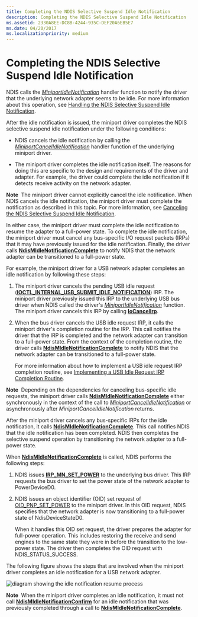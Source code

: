 ```yaml
---
title: Completing the NDIS Selective Suspend Idle Notification
description: Completing the NDIS Selective Suspend Idle Notification
ms.assetid: 2330A8EE-DC8B-4244-935C-DEF20A6EB5E7
ms.date: 04/20/2017
ms.localizationpriority: medium
---
```


# Completing the NDIS Selective Suspend Idle Notification


NDIS calls the [*MiniportIdleNotification*](https://docs.microsoft.com/windows-hardware/drivers/ddi/ndis/nc-ndis-miniport_idle_notification) handler function to notify the driver that the underlying network adapter seems to be idle. For more information about this operation, see [Handling the NDIS Selective Suspend Idle Notification](handling-the-ndis-selective-suspend-idle-notification.md).

After the idle notification is issued, the miniport driver completes the NDIS selective suspend idle notification under the following conditions:

-   NDIS cancels the idle notification by calling the [*MiniportCancelIdleNotification*](https://docs.microsoft.com/windows-hardware/drivers/ddi/ndis/nc-ndis-miniport_cancel_idle_notification) handler function of the underlying miniport driver.

-   The miniport driver completes the idle notification itself. The reasons for doing this are specific to the design and requirements of the driver and adapter. For example, the driver could complete the idle notification if it detects receive activity on the network adapter.

**Note**  The miniport driver cannot explicitly cancel the idle notification. When NDIS cancels the idle notification, the miniport driver must complete the notification as described in this topic. For more information, see [Canceling the NDIS Selective Suspend Idle Notification](canceling-the-ndis-selective-suspend-idle-notification.md).

 

In either case, the miniport driver must complete the idle notification to resume the adapter to a full-power state. To complete the idle notification, the miniport driver must cancel any bus-specific I/O request packets (IRPs) that it may have previously issued for the idle notification. Finally, the driver calls [**NdisMIdleNotificationComplete**](https://docs.microsoft.com/windows-hardware/drivers/ddi/ndis/nf-ndis-ndismidlenotificationcomplete) to notify NDIS that the network adapter can be transitioned to a full-power state.

For example, the miniport driver for a USB network adapter completes an idle notification by following these steps:

1.  The miniport driver cancels the pending USB idle request ([**IOCTL\_INTERNAL\_USB\_SUBMIT\_IDLE\_NOTIFICATION**](https://docs.microsoft.com/windows-hardware/drivers/ddi/usbioctl/ni-usbioctl-ioctl_internal_usb_submit_idle_notification)) IRP. The miniport driver previously issued this IRP to the underlying USB bus driver when NDIS called the driver's [*MiniportIdleNotification*](https://docs.microsoft.com/windows-hardware/drivers/ddi/ndis/nc-ndis-miniport_idle_notification) function. The miniport driver cancels this IRP by calling [**IoCancelIrp**](https://docs.microsoft.com/windows-hardware/drivers/ddi/wdm/nf-wdm-iocancelirp).

2.  When the bus driver cancels the USB idle request IRP, it calls the miniport driver's completion routine for the IRP. This call notifies the driver that the IRP is completed and the network adapter can transition to a full-power state. From the context of the completion routine, the driver calls [**NdisMIdleNotificationComplete**](https://docs.microsoft.com/windows-hardware/drivers/ddi/ndis/nf-ndis-ndismidlenotificationcomplete) to notify NDIS that the network adapter can be transitioned to a full-power state.

    For more information about how to implement a USB idle request IRP completion routine, see [Implementing a USB Idle Request IRP Completion Routine](implementing-a-usb-idle-request-irp-completion-routine.md).

**Note**  Depending on the dependencies for canceling bus-specific idle requests, the miniport driver calls [**NdisMIdleNotificationComplete**](https://docs.microsoft.com/windows-hardware/drivers/ddi/ndis/nf-ndis-ndismidlenotificationcomplete) either synchronously in the context of the call to [*MiniportCancelIdleNotification*](https://docs.microsoft.com/windows-hardware/drivers/ddi/ndis/nc-ndis-miniport_cancel_idle_notification) or asynchronously after *MiniportCancelIdleNotification* returns.

 

After the miniport driver cancels any bus-specific IRPs for the idle notification, it calls [**NdisMIdleNotificationComplete**](https://docs.microsoft.com/windows-hardware/drivers/ddi/ndis/nf-ndis-ndismidlenotificationcomplete). This call notifies NDIS that the idle notification has been completed. NDIS then completes the selective suspend operation by transitioning the network adapter to a full-power state.

When [**NdisMIdleNotificationComplete**](https://docs.microsoft.com/windows-hardware/drivers/ddi/ndis/nf-ndis-ndismidlenotificationcomplete) is called, NDIS performs the following steps:

1.  NDIS issues [**IRP\_MN\_SET\_POWER**](https://docs.microsoft.com/windows-hardware/drivers/kernel/irp-mn-set-power) to the underlying bus driver. This IRP requests the bus driver to set the power state of the network adapter to PowerDeviceD0.

2.  NDIS issues an object identifier (OID) set request of [OID\_PNP\_SET\_POWER](https://docs.microsoft.com/windows-hardware/drivers/network/oid-pnp-set-power) to the miniport driver. In this OID request, NDIS specifies that the network adapter is now transitioning to a full-power state of NdisDeviceStateD0.

    When it handles this OID set request, the driver prepares the adapter for full-power operation. This includes restoring the receive and send engines to the same state they were in before the transition to the low-power state. The driver then completes the OID request with NDIS\_STATUS\_SUCCESS.

The following figure shows the steps that are involved when the miniport driver completes an idle notification for a USB network adapter.

![diagram showing the idle notification resume process](images/ndis-ss-idle-notification-complete.png)

**Note**  When the miniport driver completes an idle notification, it must not call [**NdisMIdleNotificationConfirm**](https://docs.microsoft.com/windows-hardware/drivers/ddi/ndis/nf-ndis-ndismidlenotificationconfirm) for an idle notification that was previously completed through a call to [**NdisMIdleNotificationComplete**](https://docs.microsoft.com/windows-hardware/drivers/ddi/ndis/nf-ndis-ndismidlenotificationcomplete).

 

 

 





